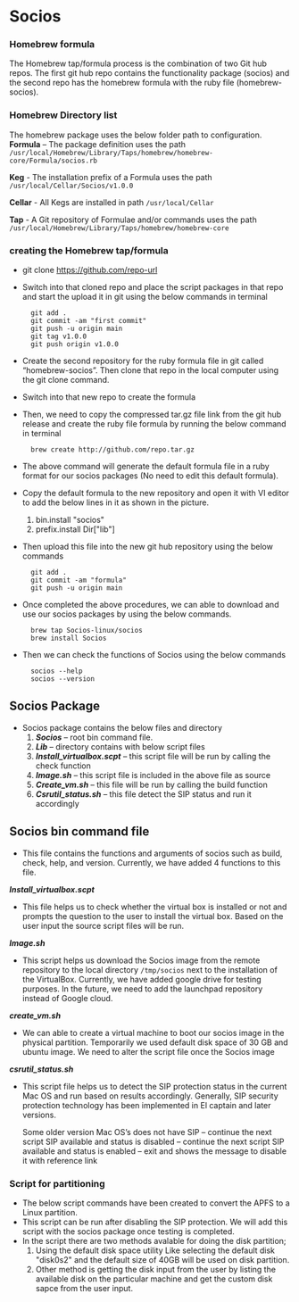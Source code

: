 # Socios
### Homebrew formula
The Homebrew tap/formula process is the combination of two Git hub repos. The first git hub repo contains the functionality package (socios) and the second repo has the homebrew formula with the ruby file (homebrew-socios).
### Homebrew Directory list
The homebrew package uses the below folder path to configuration.  
**Formula** – The package definition uses the path
`/usr/local/Homebrew/Library/Taps/homebrew/homebrew-core/Formula/socios.rb`

**Keg** - The installation prefix of a Formula uses the path 
`/usr/local/Cellar/Socios/v1.0.0`

**Cellar** - All Kegs are installed in path 
`/usr/local/Cellar`

**Tap** - A Git repository of Formulae and/or commands uses the path `/usr/local/Homebrew/Library/Taps/homebrew/homebrew-core`

### creating the Homebrew tap/formula
- git clone https://github.com/repo-url
- Switch into that cloned repo and place the script packages in that repo and start the upload it in git using the below commands in terminal

        git add .
        git commit -am "first commit"
        git push -u origin main
        git tag v1.0.0
        git push origin v1.0.0

- Create the second repository for the ruby formula file in git called “homebrew-socios”. Then clone that repo in the local computer using the git clone command.
- Switch into that new repo to create the formula 
- Then, we need to copy the compressed tar.gz file link from the git hub release and create the ruby file formula by running the below command in terminal

        brew create http://github.com/repo.tar.gz

- The above command will generate the default formula file in a ruby format for our socios packages (No need to edit this default formula).
- Copy the default formula to the new repository and open it with VI editor to add the below lines in it as shown in the picture.
    1. bin.install "socios"
    2. prefix.install Dir["lib"]

- Then upload this file into the new git hub repository using the below commands

        git add .
        git commit -am "formula"
        git push -u origin main
- Once completed the above procedures, we can able to download and use our socios packages by using the below commands.

        brew tap Socios-linux/socios
        brew install Socios
- Then we can check the functions of Socios using the below commands

        socios --help
        socios --version

## Socios Package
- Socios package contains the below files and directory
    1. ***Socios*** – root bin command file.
    2. ***Lib*** – directory contains with below script files
    3. ***Install_virtualbox.scpt*** – this script file will be run by calling the check function
    4. ***Image.sh*** – this script file is included in the above file as source
    5. ***Create_vm.sh*** – this file will be run by calling the build function
    6. ***Csrutil_status.sh*** – this file detect the SIP status and run it accordingly

## Socios bin command file
- This file contains the functions and arguments of socios such as build, check, help, and version. Currently, we have added 4 functions to this file.

***Install_virtualbox.scpt***
- This file helps us to check whether the virtual box is installed or not and prompts the question to the user to install the virtual box. Based on the user input the source script files will be run.

***Image.sh***
- This script helps us download the Socios image from the remote repository to the local directory `/tmp/socios` next to the installation of the VirtualBox. Currently, we have added google drive for testing purposes. In the future, we need to add the launchpad repository instead of Google cloud.

***create_vm.sh***
- We can able to create a virtual machine to boot our socios image in the physical partition. Temporarily we used default disk space of 30 GB and ubuntu image. We need to alter the script file once the Socios image

***csrutil_status.sh*** 
- This script file helps us to detect the SIP protection status in the current Mac OS and run based on results accordingly.
    Generally, SIP security protection technology has been implemented in El captain and later versions. 

    Some older version Mac OS’s does not have SIP – continue the next script
    SIP available and status is disabled – continue the next script
    SIP available and status is enabled – exit and shows the message to disable it with reference link

### Script for partitioning 
- The below script commands have been created to convert the APFS to a Linux partition. 
- This script can be run after disabling the SIP protection. We will add this script with the socios package once testing is completed. 
- In the script there are two methods avalable for doing the disk partition;
    1. Using the default disk space utility Like selecting the default disk "disk0s2" and the default size of 40GB will be used on disk partition.
    2. Other method is getting the disk input from the user by listing the available disk on the particular machine and get the custom disk sapce from the user input.


    

   

